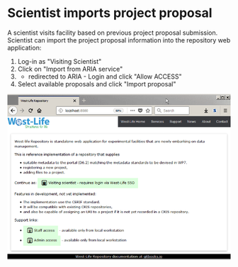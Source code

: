 # Scientist imports project proposal

A scientist visits facility based on previous project proposal submission. Scientist can import the project proposal information into the repository web application:

1. Log-in as "Visiting Scientist"
2. Click on "Import from ARIA service"
3. * redirected to ARIA - Login and click "Allow ACCESS" 
4. Select available proposals and click "Import proposal"



![](../../.gitbook/assets/scientistimportproject.gif)

